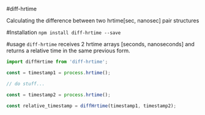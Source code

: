 #diff-hrtime

Calculating the difference between two hrtime[sec, nanosec] pair structures

#Installation
```npm install diff-hrtime --save```

#usage
```diff-hrtime``` receives 2 hrtime arrays [seconds, nanoseconds] and returns a relative time in the same previous form.

```javascript
import diffHrtime from 'diff-hrtime';

const = timestamp1 = process.hrtime();

// do stuff...

const = timestamp2 = process.hrtime();

const relative_timestamp = diffHrtime(timestamp1, timestamp2);
